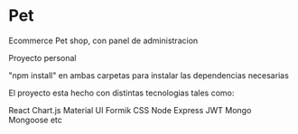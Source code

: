 # Pet
Ecommerce Pet shop, con panel de administracion

Proyecto personal

"npm install" en ambas carpetas para instalar las dependencias necesarias

El proyecto esta hecho con distintas tecnologias tales como:

React
Chart.js
Material UI
Formik
CSS
Node
Express
JWT
Mongo
Mongoose
etc

